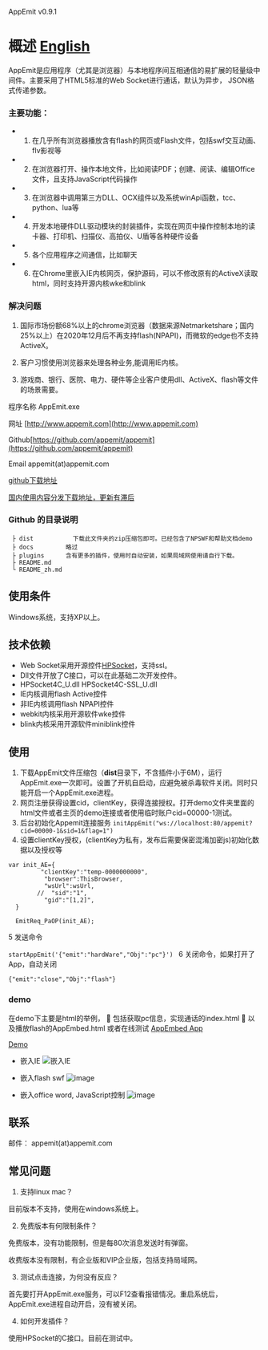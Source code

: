 AppEmit  v0.9.1

#  概述  [English](https://github.com/appemit/appemit/blob/master/README.md)

AppEmit是应用程序（尤其是浏览器）与本地程序间互相通信的易扩展的轻量级中间件。主要采用了HTML5标准的Web Socket进行通话，默认为异步， JSON格式传递参数。
	
### 主要功能：

 - 1)	在几乎所有浏览器播放含有flash的网页或Flash文件，包括swf交互动画、flv影视等
 - 2)	在浏览器打开、操作本地文件，比如阅读PDF；创建、阅读、编辑Office文件，且支持JavaScript代码操作
 - 3)	在浏览器中调用第三方DLL、OCX组件以及系统winApi函数，tcc、python、lua等
 - 4)	开发本地硬件DLL驱动模块的封装插件，实现在网页中操作控制本地的读卡器、打印机、扫描仪、高拍仪、U盾等各种硬件设备
 - 5)	各个应用程序之间通信，比如聊天
 - 6)	在Chrome里嵌入IE内核网页，保护源码，可以不修改原有的ActiveX读取html，同时支持开源内核wke和blink

### 解决问题

1)	国际市场份额68%以上的chrome浏览器（数据来源Netmarketshare；国内25%以上）在2020年12月后不再支持flash(NPAPI)，而微软的edge也不支持ActiveX。

2)	客户习惯使用浏览器来处理各种业务,能调用IE内核。

3)	游戏商、银行、医院、电力、硬件等企业客户使用dll、ActiveX、flash等文件的场景需要。

 
程序名称	AppEmit.exe

网址	[http://www.appemit.com](http://www.appemit.com)

Github[https://github.com/appemit/appemit](https://github.com/appemit/appemit)

Email	appemit(at)appemit.com	

[github下载地址 ](https://raw.githubusercontent.com/appemit/appemit/master/dist/AppEmit.zip)

[国内使用内容分发下载地址，更新有滞后 ](https://cdn.jsdelivr.net/gh/appemit/appemit/dist/AppEmit.zip)


### Github 的目录说明

~~~
 ├ dist           下载此文件夹的zip压缩包即可。已经包含了NPSWF和帮助文档demo
 ├ docs         略过
 ├ plugins      含有更多的插件，使用时自动安装，如果局域网使用请自行下载。
 ├ README.md 
 └ README_zh.md
~~~

##  使用条件

Windows系统，支持XP以上。
 

##  技术依赖

- Web Socket采用开源控件[HPSocket](https://github.com/ldcsaa/HP-Socket)，支持ssl。
 - Dll文件开放了C接口，可以在此基础二次开发控件。
 - HPSocket4C_U.dll HPSocket4C-SSL_U.dll
- IE内核调用flash Active控件
- 非IE内核调用flash NPAPI控件
- webkit内核采用开源软件wke控件
- blink内核采用开源软件miniblink控件

 
## 使用
 
1.	下载AppEmit文件压缩包（**dist**目录下，不含插件小于6M），运行AppEmit.exe一次即可。设置了开机自启动，应避免被杀毒软件关闭。同时只能开启一个AppEmit.exe进程。
2. 网页注册获得设置cid，clientKey，获得连接授权。打开demo文件夹里面的html文件或者主页的demo连接或者使用临时账户cid=00000-1测试。
3.	后台初始化Appemit连接服务
     `initAppEmit("ws://localhost:80/appemit?cid=00000-1&sid=1&flag=1")`
4.	设置clientKey授权，(clientKey为私有，发布后需要保密混淆加密js)初始化数据以及授权等

```
var init_AE={
		 "clientKey":"temp-0000000000",  
		  "browser":ThisBrowser,
		  "wsUrl":wsUrl,
		//  "sid":"1",         
		  "gid":"[1,2]",      
  }

  EmitReq_PaOP(init_AE);
  ```
5	发送命令

`startAppEmit('{"emit":"hardWare","Obj":"pc"}') `
6	关闭命令，如果打开了App，自动关闭

`{"emit":"close","Obj":"flash"}  `

###   demo
在demo下主要是html的举例，
	包括获取pc信息，实现通话的index.html
	以及播放flash的AppEmbed.html
或者在线测试
[AppEmbed App](http://www.appemit.com/demo/AppEmbed.html)

[Demo](http://www.appemit.com/demo/index.html)

- 嵌入IE
![嵌入IE](https://cdn.jsdelivr.net/gh/appemit/appemit@master/docs/img/3_appemit_IE.gif)

- 嵌入flash swf
 ![image](https://cdn.jsdelivr.net/gh/appemit/appemit@master/docs/img/1_appemit_ActiveX.gif)
 
 - 嵌入office word, JavaScript控制
  ![image](https://cdn.jsdelivr.net/gh/appemit/appemit@master/docs/img/5_office_word_js.gif)
 

##  联系

邮件： appemit(at)appemit.com
 
##	常见问题

1.	支持linux mac？

目前版本不支持，使用在windows系统上。

2.	免费版本有何限制条件？

免费版本，没有功能限制，但是每80次消息发送时有弹窗。

收费版本没有限制，有企业版和VIP企业版，包括支持局域网。

3.	测试点击连接，为何没有反应？ 

首先要打开AppEmit.exe服务，可以F12查看报错情况。重启系统后，AppEmit.exe进程自动开启，没有被关闭。

4.	如何开发插件？

使用HPSocket的C接口。目前在测试中。

